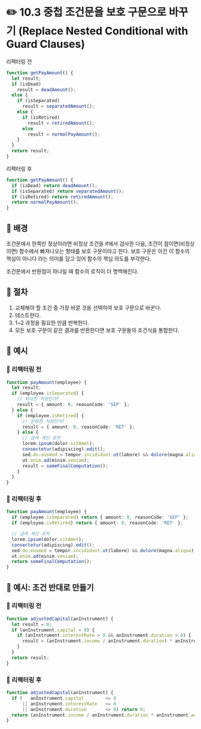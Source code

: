 # ✏️ 10.3 중첩 조건문을 보호 구문으로 바꾸기 (Replace Nested Conditional with Guard Clauses)

리팩터링 전

```javascript
function getPayAmount() {
  let result;
  if (isDead)
    result = deadAmount();
  else {
    if (isSeparated)
      result = separatedAmount();
    else {
      if (isRetired)
        result = retiredAmount();
      else
        result = normalPayAmount();
    }
  }
  return result;
}
```

리팩터링 후

```javascript
function getPayAmount() {
  if (isDead) return deadAmount();
  if (isSeparated) return separatedAmount();
  if (isRetired) return retiredAmount();
  return normalPayAmount();
}
```

## 🧷 배경

조건문에서 한쪽만 정상이라면 비정상 조건을 if에서 검사한 다음, 조건이 참이면(비정상이면) 함수에서 빠져나오는 형태를 보호 구문이라고 한다. 보호 구문은 이건 이 함수의 핵심이 아니다 라는 의미를 담고 있어 함수의 핵심 의도를 부각한다.

조건문에서 반환점이 하나일 때 함수의 로직이 더 명백해진다.

## 🧷 절차

1. 교체해야 할 조건 중 가장 바깥 것을 선택하여 보호 구문으로 바꾼다.
2. 테스트한다.
3. 1\~2 과정을 필요한 만큼 반복한다.
4. 모든 보호 구문이 같은 결과를 반환한다면 보호 구문들의 조건식을 통합한다.

## 🧷 예시

### 🧷 리팩터링 전

```ts
function payAmount(employee) {
  let result;
  if (employee.isSeparated) {
    // 퇴사한 직원인가?
    result = { amount: 0, reasonCode: 'SEP' };
  } else {
    if (employee.isRetired) {
      // 은퇴한 직원인가?
      result = { amount: 0, reasonCode: 'RET' };
    } else {
      // 급여 계산 로직
      lorem.ipsum(dolor.sitAmet);
      consectetur(adipiscing).edit();
      sed.do.eusmod = tempor.incididunt.ut(labore) && dolore(magna.aliqua);
      ut.enim.ad(minim.veniam);
      result = someFinalComputation();
    }
  }
}
```

### 🧷 리팩터링 후

```ts
function payAmount(employee) {
  if (employee.isSeparated) return { amount: 0, reasonCode: 'SEP' };
  if (employee.isRetired) return { amount: 0, reasonCode: 'RET' };

  // 급여 계산 로직
  lorem.ipsum(dolor.sitAmet);
  consectetur(adipiscing).edit();
  sed.do.eusmod = tempor.incididunt.ut(labore) && dolore(magna.aliqua);
  ut.enim.ad(minim.veniam);
  return someFinalComputation();
}
```

## 🧷 예시: 조건 반대로 만들기

### 🧷 리팩터링 전

```javascript
function adjustedCapital(anInstrument) {
  let result = 0;
  if (anInstrument.capital > 0) {
    if (anInstrument.interestRate > 0 && anInstrument.duration > 0) {
      result = (anInstrument.income / anInstrument.duration) * anInstrument.adjustmentFactor;
    }
  }
  return result;
}
```

### 🧷 리팩터링 후

```javascript
function adjustedCapital(anInstrument) {
  if (   anInstrument.capital        <= 0
      || anInstrument.interestRate   <= 0
      || anInstrument.duration       <= 0) return 0;
  return (anInstrument.income / anInstrument.duration * anInstrument.adjustmentFactor;
}
```
